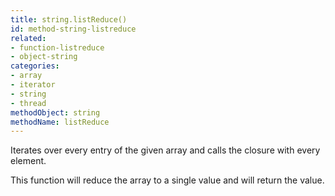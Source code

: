 ```yaml
---
title: string.listReduce()
id: method-string-listreduce
related:
- function-listreduce
- object-string
categories:
- array
- iterator
- string
- thread
methodObject: string
methodName: listReduce
---
```


Iterates over every entry of the given array and calls the closure with every element.

This function will reduce the array to a single value and will return the value.

